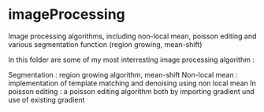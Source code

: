# imageProcessing
Image processing algorithms, including non-local mean, poisson editing and various segmentation function (region growing, mean-shift)

In this folder are some of my most interresting image processing algorithm : 

Segmentation : region growing algorithm, mean-shift
Non-local mean : implementation of template matching and denoising using non local mean 
In poisson editing : a poisson editing algorithm both by importing gradient und use of existing gradient 
